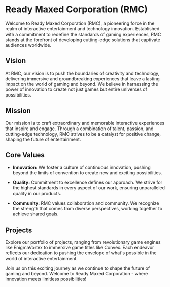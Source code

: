 # Ready Maxed Corporation (RMC)

Welcome to Ready Maxed Corporation (RMC), a pioneering force in the realm of interactive entertainment and technology innovation. Established with a commitment to redefine the standards of gaming experiences, RMC stands at the forefront of developing cutting-edge solutions that captivate audiences worldwide.

## Vision

At RMC, our vision is to push the boundaries of creativity and technology, delivering immersive and groundbreaking experiences that leave a lasting impact on the world of gaming and beyond. We believe in harnessing the power of innovation to create not just games but entire universes of possibilities.

## Mission

Our mission is to craft extraordinary and memorable interactive experiences that inspire and engage. Through a combination of talent, passion, and cutting-edge technology, RMC strives to be a catalyst for positive change, shaping the future of entertainment.

## Core Values

- **Innovation:** We foster a culture of continuous innovation, pushing beyond the limits of convention to create new and exciting possibilities.
  
- **Quality:** Commitment to excellence defines our approach. We strive for the highest standards in every aspect of our work, ensuring unparalleled quality in our products.

- **Community:** RMC values collaboration and community. We recognize the strength that comes from diverse perspectives, working together to achieve shared goals.

## Projects

Explore our portfolio of projects, ranging from revolutionary game engines like EnigmaVortex to immersive game titles like Convex. Each endeavor reflects our dedication to pushing the envelope of what's possible in the world of interactive entertainment.

Join us on this exciting journey as we continue to shape the future of gaming and beyond. Welcome to Ready Maxed Corporation - where innovation meets limitless possibilities!

<!---
ReadyMaxedCorp/ReadyMaxedCorp is a ✨ special ✨ repository because its `README.md` (this file) appears on your GitHub profile.
You can click the Preview link to take a look at your changes.
--->
